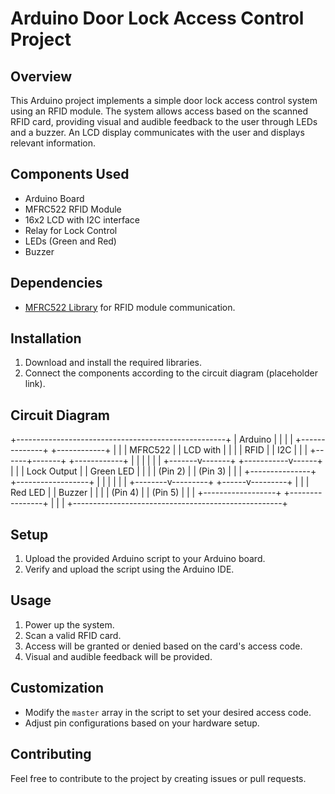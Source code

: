 # Arduino Door Lock Access Control Project

## Overview
This Arduino project implements a simple door lock access control system using an RFID module. The system allows access based on the scanned RFID card, providing visual and audible feedback to the user through LEDs and a buzzer. An LCD display communicates with the user and displays relevant information.

## Components Used
- Arduino Board
- MFRC522 RFID Module
- 16x2 LCD with I2C interface
- Relay for Lock Control
- LEDs (Green and Red)
- Buzzer

## Dependencies
- [MFRC522 Library](https://github.com/miguelbalboa/rfid) for RFID module communication.

## Installation
1. Download and install the required libraries.
2. Connect the components according to the circuit diagram (placeholder link).

## Circuit Diagram


 +----------------------------------------------------+
 |                  Arduino                           |
 |                                                    |
 |  +--------------+            +------------+        |
 |  |   MFRC522    |            | LCD with   |        |
 |  |   RFID       |            | I2C        |        |
 |  +------+-------+            +------------+        |
 |         |                            |             |
 | +-------v-------+        +-----------v------+      |
 | |  Lock Output  |        |  Green LED       |      |
 | |   (Pin 2)      |        |   (Pin 3)       |      |
 | +---------------+        +------------------+      |
 |          |                          |              |
 | +--------v---------+        +------v---------+     |
 | | Red LED           |        | Buzzer        |     |
 | |   (Pin 4)         |        |   (Pin 5)     |     |
 | +------------------+        +----------------+     |
 |                                                    |
 +----------------------------------------------------+


## Setup
1. Upload the provided Arduino script to your Arduino board.
2. Verify and upload the script using the Arduino IDE.

## Usage
1. Power up the system.
2. Scan a valid RFID card.
3. Access will be granted or denied based on the card's access code.
4. Visual and audible feedback will be provided.

## Customization
- Modify the `master` array in the script to set your desired access code.
- Adjust pin configurations based on your hardware setup.

## Contributing
Feel free to contribute to the project by creating issues or pull requests.
